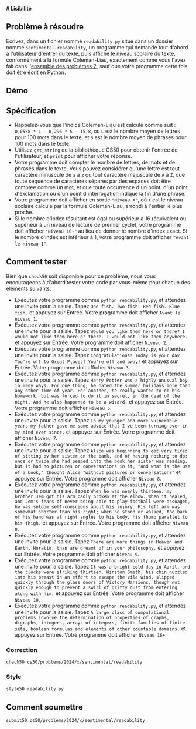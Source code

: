 **# Lisibilité**

## Problème à résoudre

Écrivez, dans un fichier nommé `readability.py` situé dans un dossier nommé `sentimental-readability`, un programme qui demande tout d'abord à l'utilisateur d'entrer du texte, puis affiche le niveau scolaire du texte, conformément à la formule Coleman-Liau, exactement comme vous l'avez fait dans l'[ensemble des problèmes 2](../../2/), sauf que votre programme cette fois doit être écrit en Python.

## Démo

<script async="" data-autoplay="1" data-cols="100" data-loop="1" data-rows="12" id="asciicast-WnE6pZNnDkDm8NtuxrTqY1Nu4" src="https://asciinema.org/a/WnE6pZNnDkDm8NtuxrTqY1Nu4.js"></script>

## Spécification

- Rappelez-vous que l'indice Coleman-Liau est calculé comme suit : `0,0588 * L - 0,296 * S - 15,8`, où `L` est le nombre moyen de lettres pour 100 mots dans le texte, et `S` est le nombre moyen de phrases pour 100 mots dans le texte.
- Utilisez `get_string` de la bibliothèque CS50 pour obtenir l'entrée de l'utilisateur, et `print` pour afficher votre réponse.
- Votre programme doit compter le nombre de lettres, de mots et de phrases dans le texte. Vous pouvez considérer qu'une lettre est tout caractère minuscule de `a` à `z` ou tout caractère majuscule de `A` à `Z`, que toute séquence de caractères séparés par des espaces doit être comptée comme un mot, et que toute occurrence d'un point, d'un point d'exclamation ou d'un point d'interrogation indique la fin d'une phrase.
- Votre programme doit afficher en sortie `"Niveau X"`, où `X` est le niveau scolaire calculé par la formule Coleman-Liau, arrondi à l'entier le plus proche.
- Si le nombre d'index résultant est égal ou supérieur à 16 (équivalent ou supérieur à un niveau de lecture de premier cycle), votre programme doit afficher `"Niveau 16+"` au lieu de donner le nombre d'index exact. Si le nombre d'index est inférieur à 1, votre programme doit afficher `"Avant le niveau 1"`.

## Comment tester

Bien que `check50` soit disponible pour ce problème, nous vous encourageons à d'abord tester votre code par vous-même pour chacun des éléments suivants.

- Exécutez votre programme comme `python readability.py`, et attendez une invite pour la saisie. Tapez `One fish. Two fish. Red fish. Blue fish.` et appuyez sur Entrée. Votre programme doit afficher `Avant le niveau 1`.
- Exécutez votre programme comme `python readability.py`, et attendez une invite pour la saisie. Tapez `Would you like them here or there? I would not like them here or there. I would not like them anywhere.` et appuyez sur Entrée. Votre programme doit afficher `Niveau 2`.
- Exécutez votre programme comme `python readability.py`, et attendez une invite pour la saisie. Tapez `Congratulations! Today is your day. You're off to Great Places! You're off and away!` et appuyez sur Entrée. Votre programme doit afficher `Niveau 3`.
- Exécutez votre programme comme `python readability.py`, et attendez une invite pour la saisie. Tapez `Harry Potter was a highly unusual boy in many ways. For one thing, he hated the summer holidays more than any other time of year. For another, he really wanted to do his homework, but was forced to do it in secret, in the dead of the night. And he also happened to be a wizard.` et appuyez sur Entrée. Votre programme doit afficher `Niveau 5`.
- Exécutez votre programme comme `python readability.py`, et attendez une invite pour la saisie. Tapez `In my younger and more vulnerable years my father gave me some advice that I've been turning over in my mind ever since.` et appuyez sur Entrée. Votre programme doit afficher `Niveau 7`.
- Exécutez votre programme comme `python readability.py`, et attendez une invite pour la saisie. Tapez `Alice was beginning to get very tired of sitting by her sister on the bank, and of having nothing to do: once or twice she had peeped into the book her sister was reading, but it had no pictures or conversations in it, "and what is the use of a book," thought Alice "without pictures or conversation?"` et appuyez sur Entrée. Votre programme doit afficher `Niveau 8`.
- Exécutez votre programme comme `python readability.py`, et attendez une invite pour la saisie. Tapez `When he was nearly thirteen, my brother Jem got his arm badly broken at the elbow. When it healed, and Jem's fears of never being able to play football were assuaged, he was seldom self-conscious about his injury. His left arm was somewhat shorter than his right; when he stood or walked, the back of his hand was at right angles to his body, his thumb parallel to his thigh.` et appuyez sur Entrée. Votre programme doit afficher `Niveau 8`.
- Exécutez votre programme comme `python readability.py`, et attendez une invite pour la saisie. Tapez `There are more things in Heaven and Earth, Horatio, than are dreamt of in your philosophy.` et appuyez sur Entrée. Votre programme doit afficher `Niveau 9`.
- Exécutez votre programme comme `python readability.py`, et attendez une invite pour la saisie. Tapez `It was a bright cold day in April, and the clocks were striking thirteen. Winston Smith, his chin nuzzled into his breast in an effort to escape the vile wind, slipped quickly through the glass doors of Victory Mansions, though not quickly enough to prevent a swirl of gritty dust from entering along with him.` et appuyez sur Entrée. Votre programme doit afficher `Niveau 10`.
- Exécutez votre programme comme `python readability.py`, et attendez une invite pour la saisie. Tapez `A large class of computational problems involve the determination of properties of graphs, digraphs, integers, arrays of integers, finite families of finite sets, boolean formulas and elements of other countable domains.` et appuyez sur Entrée. Votre programme doit afficher `Niveau 16+`.

### Correction

    check50 cs50/problems/2024/x/sentimental/readability

### Style

    style50 readability.py

## Comment soumettre

    submit50 cs50/problems/2024/x/sentimental/readability